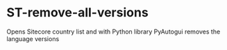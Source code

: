 # ST-remove-all-versions
Opens Sitecore country list and with Python library PyAutogui removes the language versions
